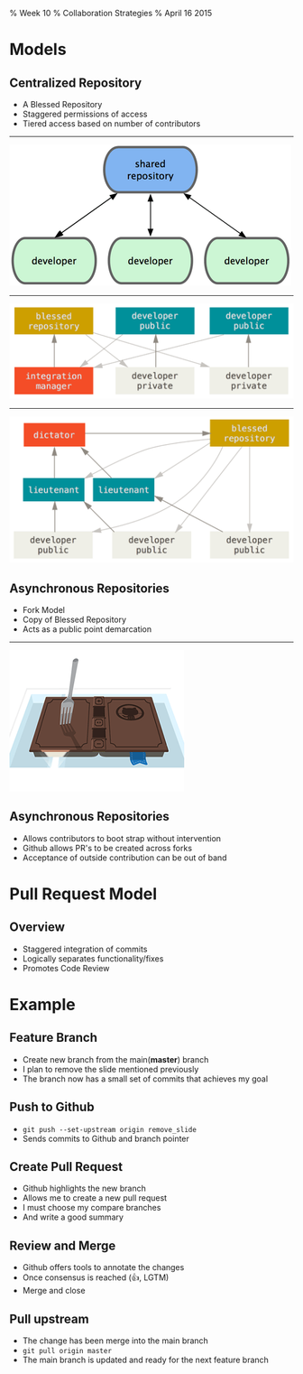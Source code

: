 % Week 10
% Collaboration Strategies 
% April 16 2015

# Models

## Centralized Repository

* A Blessed Repository
* Staggered permissions of access
* Tiered access based on number of contributors

----------------------------------

![Centralized Repository][1]

----------------------------------

![Integration Manager][2]

----------------------------------

![Benevolent Dictator][3]

## Asynchronous Repositories

* Fork Model
* Copy of Blessed Repository
* Acts as a public point demarcation

----------------------------------

![Fork a Repo][4]

## Asynchronous Repositories

* Allows contributors to boot strap without intervention
* Github allows PR's to be created across forks
* Acceptance of outside contribution can be out of band

# Pull Request Model

## Overview

* Staggered integration of commits
* Logically separates functionality/fixes
* Promotes Code Review

# Example

## Feature Branch

* Create new branch from the main(**master**) branch
* I plan to remove the slide mentioned previously
* The branch now has a small set of commits that achieves my goal

## Push to Github

* `git push --set-upstream origin remove_slide`
* Sends commits to Github and branch pointer

## Create Pull Request

* Github highlights the new branch
* Allows me to create a new pull request
* I must choose my compare branches
* And write a good summary

## Review and Merge

* Github offers tools to annotate the changes
* Once consensus is reached (:+1:, LGTM)
* Merge and close

## Pull upstream

* The change has been merge into the main branch
* `git pull origin master`
* The main branch is updated and ready for the next feature branch

[1]: images/central_repository.png
[2]: images/integration-manager.png
[3]: images/benevolent-dictator.png
[4]: images/fork-a-repo.gif
